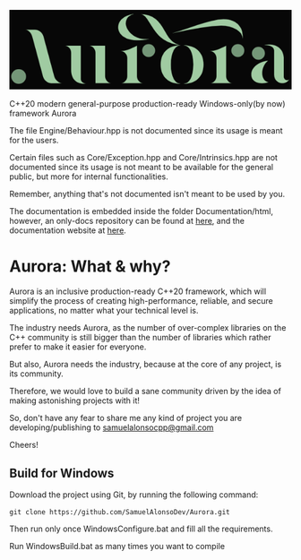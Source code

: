 ![image](https://github.com/SamuelAlonsoDev/Aurora/blob/master/logo1.PNG)

C++20 modern general-purpose production-ready Windows-only(by now) framework Aurora

The file Engine/Behaviour.hpp is not documented since its usage is meant for the users.

Certain files such as Core/Exception.hpp and Core/Intrinsics.hpp are not documented since its usage is not meant to be available for the general public, but more for internal functionalities.

Remember, anything that's not documented isn't meant to be used by you.

The documentation is embedded inside the folder Documentation/html, however, an only-docs repository can be found at <a href="https://github.com/SamuelAlonsoDev/AuroraDocs">here</a>, and the documentation website at <a href="https://samuelalonsodev.github.io/AuroraDocs/">here</a>.

# Aurora: What & why?

Aurora is an inclusive production-ready C++20 framework, which will simplify the process of creating high-performance, reliable, and secure applications, no matter what your technical level is.


The industry needs Aurora, as the number of over-complex libraries on the C++ community is still bigger than the number of libraries which rather prefer to make it easier for everyone.


But also, Aurora needs the industry, because at the core of any project, is its community.


Therefore, we would love to build a sane community driven by the idea of making astonishing projects with it!


So, don't have any fear to share me any kind of project you are developing/publishing to samuelalonsocpp@gmail.com


Cheers!

## Build for Windows

Download the project using Git, by running the following command:
```
git clone https://github.com/SamuelAlonsoDev/Aurora.git
```



Then run only once WindowsConfigure.bat and fill all the requirements.



Run WindowsBuild.bat as many times you want to compile